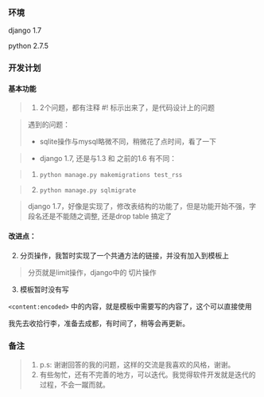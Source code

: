 ### 环境
django 1.7

python 2.7.5


### 开发计划
#### 基本功能

> 1. 2个问题，都有注释 #! 标示出来了，是代码设计上的问题

> 遇到的问题：
> - sqlite操作与mysql略微不同，稍微花了点时间，看了一下

> - django 1.7, 还是与1.3 和 之前的1.6 有不同：

> 1. `python manage.py makemigrations test_rss`

> 2. `python manage.py sqlmigrate`

> django 1.7，好像是实现了，修改表结构的功能了，但是功能开始不强，字段名还是不能随之调整, 还是drop table 搞定了

#### 改进点：

2. 分页操作，我暂时实现了一个共通方法的链接，并没有加入到模板上
> 分页就是limit操作，django中的 切片操作

3. 模板暂时没有写

`<content:encoded>` 中的内容，就是模板中需要写的内容了，这个可以直接使用 

我先去收拾行李，准备去成都，有时间了，稍等会再更新。


### 备注
> 1. p.s: 谢谢回答的我的问题，这样的交流是我喜欢的风格，谢谢。
> 2. 有些匆忙，还有不完善的地方，可以迭代。我觉得软件开发就是迭代的过程，不会一蹴而就。
